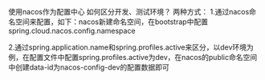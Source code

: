 使用nacos作为配置中心 如何区分开发、测试环境？
两种方式：
1.通过nacos命名空间来配置，如下：nacos新建命名空间，在bootstrap中配置spring.cloud.nacos.config.namespace

2.通过spring.application.name和spring.profiles.active来区分，以dev环境为例，在配置文件中配置spring.profiles.active为dev，在nacos的public命名空间中创建data-id为nacos-config-dev的配置数据即可